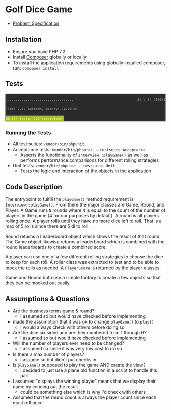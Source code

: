 # Golf Dice Game

* [Problem Specification](./docs/dice-game-spec.pdf)

## Installation

* Ensure you have PHP 7.2
* Install [Composer](https://getcomposer.org/doc/00-intro.md) globally or locally
* To install the application requirements using globally installed composer, run: `composer install `

## Tests

![Test Suite Run](./docs/phpunit-results.png)

### Running the Tests

* All test suites: `vendor/bin/phpunit`. 
* Acceptance tests: `vendor/bin/phpunit --testsuite Acceptance`
    * Asserts the functionality of `Interview::playGame()` as well as performs performance comparisons for different rolling strategies
* Unit tests: `vendor/bin/phpunit --testsuite Unit`
    * Tests the logic and interaction of the objects in the application

## Code Description

The entrypoint to fulfill the `playGame()` method requirement is `Interview::playGame()`.  From there the major classes
are Game, Round, and Player.  A Game runs `N` rounds where `N` is equal to the count of the number of 
players in the game (4 for our purposes by default).  A round is all players rolling once.  A player rolls until they have 
no more dice left to roll.  That is a max of 5 rolls since there are 5 di to roll.  

Round returns a Leaderboard object which shows the result of that round.  The Game object likewise returns a leaderboard
which is combined with the round leaderboards to create a combined score. 

A player can use one of a few different rolling strategies to choose the dice to keep for each roll. 
A roller class was extracted to test and to be able to mock the rolls as needed.  A `PlayerScore` is returned 
by the player classes.  

Game and Round both use a simple factory to create a few objects so that they can be mocked out easily.  

## Assumptions & Questions

* Are the business terms game & round?
    * I assumed so but would have checked before implementing
* made the assumption that it was ok to change `playGame()` to `play()`
    * I would always check with others before doing so
* Are the dice six sided and are they numbered from 1 through 6? 
    * I assumed so but would have checked before implementing
* Will the number of players ever need to be changed? 
    * I assumed so since it was very low cost to do so
* Is there a max number of players? 
    * I assume so but didn't put checks in
* Is `playGame()` supposed to play the game AND create the view?
    * I decided to just use a plane old function in a script to handle this part
* I assumed "displays the winning player" means that we display their name by echoing out the result
    * could be something else which is why I'd check with others
* Assumed that the round count is always the player count since each must roll once
    
